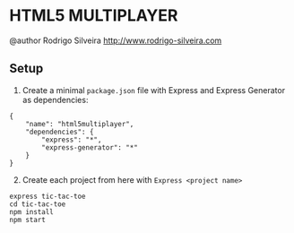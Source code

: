 HTML5 MULTIPLAYER
=================

@author Rodrigo Silveira http://www.rodrigo-silveira.com

Setup
-----

   1. Create a minimal ```package.json``` file with Express and Express Generator as dependencies:

   ```
   {
       "name": "html5multiplayer",
       "dependencies": {
           "express": "*",
           "express-generator": "*"
       }
   }
   ```

   2. Create each project from here with ```Express <project name>```

   ```
   express tic-tac-toe
   cd tic-tac-toe
   npm install
   npm start
   ```

